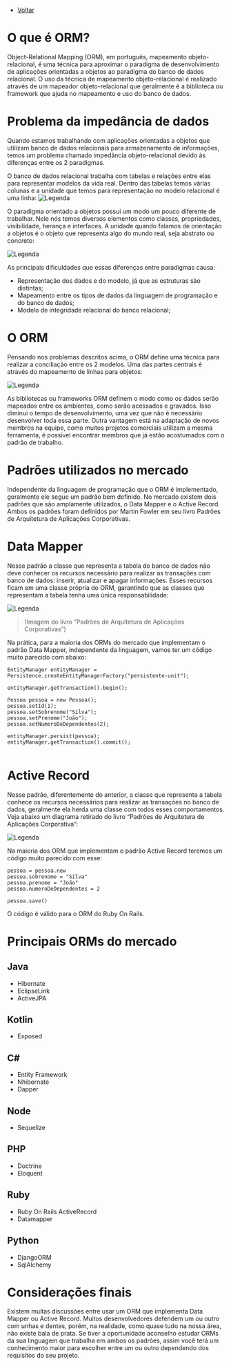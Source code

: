 * [Voltar](README.md)
 </hr>
 
 # O que é ORM?

Object-Relational Mapping (ORM), em português, mapeamento objeto-relacional, é uma técnica para aproximar o paradigma de desenvolvimento de aplicações orientadas a objetos ao paradigma do banco de dados relacional. O uso da técnica de mapeamento objeto-relacional é realizado através de um mapeador objeto-relacional que geralmente é a biblioteca ou framework que ajuda no mapeamento e uso do banco de dados.

# Problema da impedância de dados

Quando estamos trabalhando com aplicações orientadas a objetos que utilizam banco de dados relacionais para armazenamento de informações, temos um problema chamado impedância objeto-relacional devido às diferenças entre os 2 paradigmas.

O banco de dados relacional trabalha com tabelas e relações entre elas para representar modelos da vida real. Dentro das tabelas temos várias colunas e a unidade que temos para representação no modelo relacional é uma linha:
	![Legenda](ORM-IMG-TABELA.png)

O paradigma orientado a objetos possui um modo um pouco diferente de trabalhar. Nele nós temos diversos elementos como classes, propriedades, visibilidade, herança e interfaces. A unidade quando falamos de orientação a objetos é o objeto que representa algo do mundo real, seja abstrato ou concreto:


![Legenda](ORM-IMG-OBJETO.png)


As principais dificuldades que essas diferenças entre paradigmas causa:

* Representação dos dados e do modelo, já que as estruturas são distintas;
* Mapeamento entre os tipos de dados da linguagem de programação e do banco de dados;
* Modelo de integridade relacional do banco relacional;

# O ORM

Pensando nos problemas descritos acima, o ORM define uma técnica para realizar a conciliação entre os 2 modelos. Uma das partes centrais é através do mapeamento de linhas para objetos:

![Legenda](ORM-IMG.png)

As bibliotecas ou frameworks ORM definem o modo como os dados serão mapeados entre os ambientes, como serão acessados e gravados. Isso diminui o tempo de desenvolvimento, uma vez que não é necessário desenvolver toda essa parte. Outra vantagem está na adaptação de novos membros na equipe, como muitos projetos comerciais utilizam a mesma ferramenta, é possível encontrar membros que já estão acostumados com o padrão de trabalho.

# Padrões utilizados no mercado
Independente da linguagem de programação que o ORM é implementado, geralmente ele segue um padrão bem definido. No mercado existem dois padrões que são amplamente utilizados, o Data Mapper e o Active Record. Ambos os padrões foram definidos por Martin Fowler em seu livro Padrões de Arquitetura de Aplicações Corporativas.

# Data Mapper
Nesse padrão a classe que representa a tabela do banco de dados não deve conhecer os recursos necessário para realizar as transações com banco de dados: inserir, atualizar e apagar informações. Esses recursos ficam em uma classe própria do ORM, garantindo que as classes que representam a tabela tenha uma única responsabilidade:

![Legenda](data_mapper.png)

> (Imagem do livro “Padrões de Arquitetura de Aplicações Corporativas”)

Na prática, para a maioria dos ORMs do mercado que implementam o padrão Data Mapper, independente da linguagem, vamos ter um código muito parecido com abaixo:



```
EntityManager entityManager = Persistence.createEntityManagerFactory("persistente-unit");

entityManager.getTransaction().begin();

Pessoa pessoa = new Pessoa();
pessoa.setId(1);
pessoa.setSobrenome("Silva");
pessoa.setPrenome("João");
pessoa.setNumeroDeDependentes(2);

entityManager.persist(pessoa);
entityManager.getTransaction().commit();
 
```

# Active Record

Nesse padrão, diferentemente do anterior, a classe que representa a tabela conhece os recursos necessários para realizar as transações no banco de dados, geralmente ela herda uma classe com todos esses comportamentos. Veja abaixo um diagrama retirado do livro “Padrões de Arquitetura de Aplicações Corporativa”:

![Legenda](active_record.png)

Na maioria dos ORM que implementam o padrão Active Record teremos um código muito parecido com esse:

```
pessoa = pessoa.new
pessoa.sobrenome = "Silva"
pessoa.prenome = "João"
pessoa.numeroDeDependentes = 2

pessoa.save()

```
O código é válido para o ORM do Ruby On Rails.


# Principais ORMs do mercado
## Java

* Hibernate
* EclipseLink
* ActiveJPA 
## Kotlin
* Exposed
## C#

* Entity Framework
* Nhibernate
* Dapper 

## Node
* Sequelize

## PHP

* Doctrine
* Eloquent

## Ruby

* Ruby On Rails ActiveRecord
* Datamapper

## Python

* DjangoORM
* SqlAlchemy


# Considerações finais
Existem muitas discussões entre usar um ORM que implementa Data Mapper ou Active Record. Muitos desenvolvedores defendem um ou outro com unhas e dentes, porém, na realidade, como quase tudo na nossa área, não existe bala de prata. Se tiver a oportunidade aconselho estudar ORMs da sua linguagem que trabalha em ambos os padrões, assim você terá um conhecimento maior para escolher entre um ou outro dependendo dos requisitos do seu projeto.